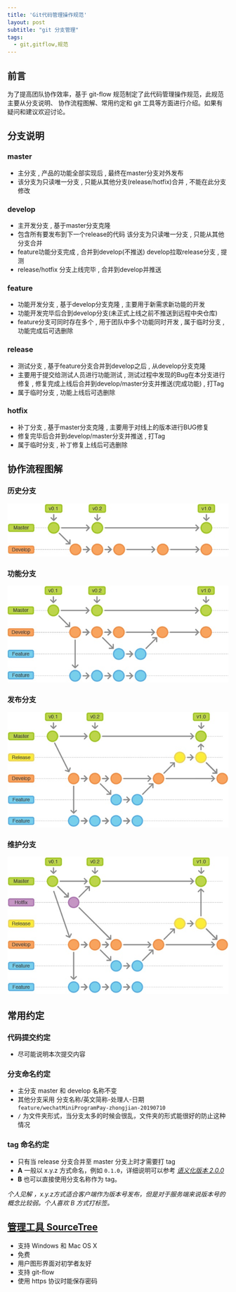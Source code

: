 ```yaml
---
title: 'Git代码管理操作规范'
layout: post
subtitle: "git 分支管理"
tags:
  - git,gitflow,规范
---
```


## 前言
为了提高团队协作效率，基于 git-flow 规范制定了此代码管理操作规范，此规范主要从分支说明、 协作流程图解、常用约定和 git 工具等方面进行介绍。如果有疑问和建议欢迎讨论。
##  分支说明
### master
- 主分支 , 产品的功能全部实现后 , 最终在master分支对外发布
- 该分支为只读唯一分支 , 只能从其他分支(release/hotfix)合并 , 不能在此分支修改

### develop
- 主开发分支 , 基于master分支克隆
- 包含所有要发布到下一个release的代码
该分支为只读唯一分支 , 只能从其他分支合并
- feature功能分支完成 , 合并到develop(不推送)
develop拉取release分支 , 提测
- release/hotfix 分支上线完毕 , 合并到develop并推送

### feature
- 功能开发分支 , 基于develop分支克隆 , 主要用于新需求新功能的开发
- 功能开发完毕后合到develop分支(未正式上线之前不推送到远程中央仓库)
- feature分支可同时存在多个 , 用于团队中多个功能同时开发 , 属于临时分支 , 功能完成后可选删除
### release
- 测试分支 , 基于feature分支合并到develop之后  , 从develop分支克隆
- 主要用于提交给测试人员进行功能测试 , 测试过程中发现的Bug在本分支进行修复 , 修复完成上线后合并到develop/master分支并推送(完成功能) , 打Tag
- 属于临时分支 , 功能上线后可选删除
### hotfix
- 补丁分支 , 基于master分支克隆 , 主要用于对线上的版本进行BUG修复
- 修复完毕后合并到develop/master分支并推送 , 打Tag
-  属于临时分支 , 补丁修复上线后可选删除

## 协作流程图解

### 历史分支

![](/media/images/git-history.jpg)
### 功能分支
![](/media/images/git-feature.jpg)
### 发布分支
![](/media/images/git-release.jpg)
### 维护分支
![](/media/images/git-fix.jpg)

## 常用约定
### 代码提交约定
- 尽可能说明本次提交内容

### 分支命名约定
- 主分支 master 和 develop 名称不变
- 其他分支采用 分支名称/英文简称-处理人-日期 `feature/wechatMiniProgramPay-zhongjian-20190710` 
- `/` 为文件夹形式，当分支太多的时候会很乱，文件夹的形式能很好的防止这种情况

### tag 命名约定
- 只有当 release 分支合并至 master 分支上时才需要打 tag
- **A** 一般以 x.y.z 方式命名，例如 `0.1.0`，详细说明可以参考 *[语义化版本 2.0.0]([https://semver.org/lang/zh-CN/](https://semver.org/lang/zh-CN/))*
- **B** 也可以直接使用分支名称作为 tag。

*个人见解 ，x.y.z方式适合客户端作为版本号发布，但是对于服务端来说版本号的概念比较弱。个人喜欢 B 方式打标签。*

## [管理工具  SourceTree](https://www.sourcetreeapp.com/)
- 支持 Windows 和 Mac OS X
- 免费
- 用户图形界面对初学者友好
- 支持 git-flow
- 使用 https 协议时能保存密码



